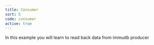 ```yaml
---
title: Consumer
sort: 5
code: consumer
active: true
---
```


In this example you will learn to read back data from immudb producer